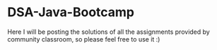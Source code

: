# DSA-Java-Bootcamp

Here I will be posting the solutions of all the assignments provided by community classroom, so please feel free to use it :)

